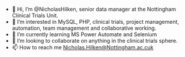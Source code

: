 - 👋 Hi, I’m @NicholasHilken, senior data manager at the Nottingham Clinical Trials Unit.
- 👀 I’m interested in MySQL, PHP, clinical trials, project management, automation, team management and collaborative working.
- 🌱 I’m currently learning MS Power Automate and Selenium
- 💞️ I’m looking to collaborate on anything in the clinical trials sphere.
- 📫 How to reach me Nicholas.Hilken@Nottingham.ac.cuk

<!---
NicholasHilken/NicholasHilken is a ✨ special ✨ repository because its `README.md` (this file) appears on your GitHub profile.
You can click the Preview link to take a look at your changes.
--->
